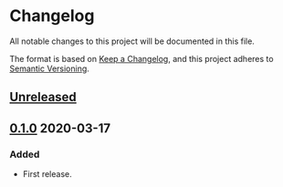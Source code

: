 # Changelog

All notable changes to this project will be documented in this file.

The format is based on [Keep a Changelog](https://keepachangelog.com/en/1.0.0/),
and this project adheres to [Semantic Versioning](https://semver.org/spec/v2.0.0.html).

## [Unreleased]

## [0.1.0] 2020-03-17

### Added

- First release.

[Unreleased]: https://github.com/giantswarm/backoff/compare/v0.1.0...HEAD
[0.1.0]: https://github.com/giantswarm/backoff/releases/tag/v0.1.0
